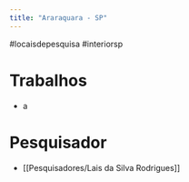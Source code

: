 ```yaml
---
title: "Araraquara - SP"
---
```


#locaisdepesquisa #interiorsp 

# Trabalhos
- a

# Pesquisador
- [[Pesquisadores/Lais da Silva Rodrigues]]